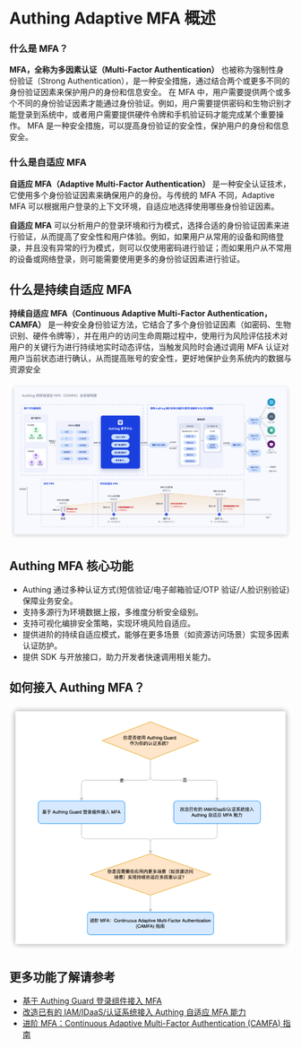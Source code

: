 # Authing Adaptive MFA 概述

### 什么是 MFA？
**MFA，全称为多因素认证（Multi-Factor Authentication）** 也被称为强制性身份验证（Strong Authentication），是一种安全措施，通过结合两个或更多不同的身份验证因素来保护用户的身份和信息安全。
在 MFA 中，用户需要提供两个或多个不同的身份验证因素才能通过身份验证。例如，用户需要提供密码和生物识别才能登录到系统中，或者用户需要提供硬件令牌和手机验证码才能完成某个重要操作。
MFA 是一种安全措施，可以提高身份验证的安全性，保护用户的身份和信息安全。

### 什么是自适应 MFA
**自适应 MFA（Adaptive Multi-Factor Authentication）** 是一种安全认证技术，它使用多个身份验证因素来确保用户的身份。与传统的 MFA 不同，Adaptive MFA 可以根据用户登录的上下文环境，自适应地选择使用哪些身份验证因素。

**自适应 MFA** 可以分析用户的登录环境和行为模式，选择合适的身份验证因素来进行验证，从而提高了安全性和用户体验。例如，如果用户从常用的设备和网络登录，并且没有异常的行为模式，则可以仅使用密码进行验证；而如果用户从不常用的设备或网络登录，则可能需要使用更多的身份验证因素进行验证。

## 什么是持续自适应 MFA
**持续自适应 MFA（Continuous Adaptive Multi-Factor Authentication，CAMFA）** 是一种安全身份验证方法，它结合了多个身份验证因素（如密码、生物识别、硬件令牌等），并在用户的访问生命周期过程中，使用行为风险评估技术对用户的关键行为进行持续地实时动态评估，当触发风险时会通过调用 MFA 认证对用户当前状态进行确认，从而提高账号的安全性，更好地保护业务系统内的数据与资源安全

![Authing MFA 核心功能](./images/mfa-core.png) 

## Authing MFA 核心功能

- Authing 通过多种认证方式(短信验证/电子邮箱验证/OTP 验证/人脸识别验证)保障业务安全。
- 支持多源行为环境数据上报，多维度分析安全级别。
- 支持可视化编排安全策略，实现环境风险自适应。
- 提供进阶的持续自适应模式，能够在更多场景（如资源访问场景）实现多因素认证防护。
- 提供 SDK 与开放接口，助力开发者快速调用相关能力。

## 如何接入 Authing MFA？

![如何接入 Authing MFA](./images/integrate.png) 

## 更多功能了解请参考
- [基于 Authing Guard 登录组件接入 MFA](./guard)
- [改造已有的 IAM/IDaaS/认证系统接入 Authing 自适应 MFA 能力](./legacy)
- [进阶 MFA：Continuous Adaptive Multi-Factor Authentication (CAMFA) 指南](./camfa)